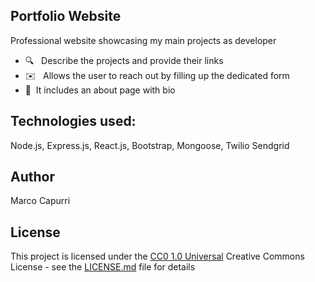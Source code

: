 ## Portfolio Website
Professional website showcasing my main projects as developer

* 🔍 &nbsp; Describe the projects and provide their links
* ✉️ &nbsp; Allows the user to reach out by filling up the dedicated form 
* 📖 &nbsp;It includes an about page with bio


## Technologies used:
Node.js, Express.js, React.js, Bootstrap, Mongoose, Twilio Sendgrid

## Author

Marco Capurri

## License

This project is licensed under the [CC0 1.0 Universal](LICENSE.md)
Creative Commons License - see the [LICENSE.md](LICENSE.md) file for
details



<!-- 
## What it looks like 
<img src="./public/images/firstPage.JPG">
<img src="./public/images/list.JPG">
<img src="./public/images/details.JPG">




